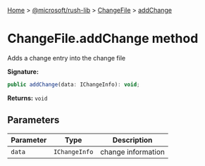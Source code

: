 [Home](./index) &gt; [@microsoft/rush-lib](rush-lib.md) &gt; [ChangeFile](rush-lib.changefile.md) &gt; [addChange](rush-lib.changefile.addchange.md)

# ChangeFile.addChange method

Adds a change entry into the change file

**Signature:**
```javascript
public addChange(data: IChangeInfo): void;
```
**Returns:** `void`

## Parameters

|  Parameter | Type | Description |
|  --- | --- | --- |
|  `data` | `IChangeInfo` | change information |

